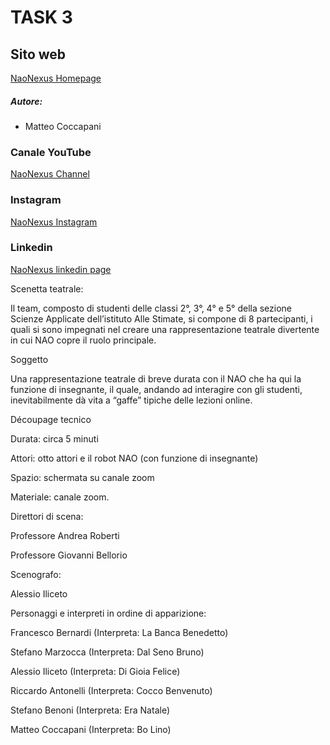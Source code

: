 # TASK 3

## Sito web 
 [NaoNexus Homepage](https://naonexus.altervista.org)
##### Autore:
- Matteo Coccapani
### Canale YouTube
   [NaoNexus Channel](https://www.youtube.com/channel/UCGr9x7Fr44V628GJXwMe4Pg)
### Instagram
   [NaoNexus Instagram](https://www.instagram.com/naonexus/)
### Linkedin
   [NaoNexus linkedin page](https://www.linkedin.com/in/nao-nexus-95b929208/)


Scenetta teatrale: 

Il team, composto di studenti delle classi 2°, 3°, 4° e 5° della sezione Scienze Applicate dell’istituto Alle Stimate,
si compone di 8 partecipanti, i quali si sono impegnati nel creare una rappresentazione teatrale divertente in cui NAO copre il ruolo principale. </br> 


Soggetto 

Una rappresentazione teatrale di breve durata con il NAO che ha qui la funzione di insegnante,
il quale, andando ad interagire con gli studenti, inevitabilmente dà vita a “gaffe” tipiche delle lezioni online. </br> 


Découpage tecnico 

Durata: circa 5 minuti 

Attori: otto attori e il robot NAO (con funzione di insegnante) 

Spazio: schermata su canale zoom 

Materiale: canale zoom.  


Direttori di scena: 

Professore Andrea Roberti 

Professore Giovanni Bellorio  


Scenografo: 

Alessio Iliceto 


Personaggi e interpreti in ordine di apparizione: 

Francesco Bernardi (Interpreta: La Banca Benedetto) 

Stefano Marzocca (Interpreta: Dal Seno Bruno) 

Alessio Iliceto (Interpreta: Di Gioia Felice) 

Riccardo Antonelli (Interpreta: Cocco Benvenuto) 

Stefano Benoni (Interpreta: Era Natale)  

Matteo Coccapani (Interpreta: Bo Lino) 
